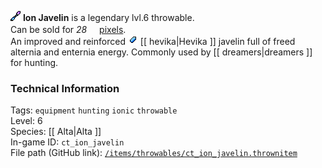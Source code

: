 ![ ](https://raw.githubusercontent.com/Ceterai/Enternia/main/items/throwables/ct_ion_javelin.png) **Ion Javelin** is a legendary lvl.6 throwable.  
Can be sold for *28* <img src="https://starbounder.org/mediawiki/images/2/21/Pixel.png" width="12" height="16"/> [pixels](https://starbounder.org/Pixel).  
An improved and reinforced ![ ](https://raw.githubusercontent.com/Ceterai/Enternia/main/items/generic/crafting/ct_alternia_shard.png) [[ hevika|Hevika ]] javelin full of freed alternia and enternia energy. Commonly used by [[ dreamers|dreamers ]] for hunting.

### Technical Information

Tags: `equipment` `hunting` `ionic` `throwable`  
Level: 6  
Species: [[ Alta|Alta ]]  
In-game ID: `ct_ion_javelin`  
File path (GitHub link): [`/items/throwables/ct_ion_javelin.thrownitem`](https://github.com/Ceterai/Enternia/blob/main/items/throwables/ct_ion_javelin.thrownitem)
